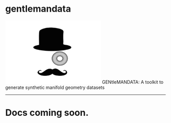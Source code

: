 # gentlemandata
<p align="left">
  <img width="300" height="200" src="logo/GentlemanData.png">
  GENtleMANDATA: A toolkit to generate synthetic manifold geometry datasets 
</p>


---

# Docs coming soon.
